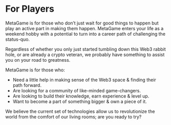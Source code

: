 ﻿
# For Players

MetaGame is for those who don’t just wait for good things to happen but play an active part in making them happen. MetaGame enters your life as a weekend hobby with a potential to turn into a career path of challenging the status-quo.

  

Regardless of whether you only just started tumbling down this Web3 rabbit hole, or are already a crypto veteran, we probably have something to assist you on your road to greatness.

  

MetaGame is for those who:

-   Need a little help in making sense of the Web3 space & finding their path forward.
-   Are looking for a community of like-minded game-changers.
-   Are looking to build their knowledge, earn experience & level up.
-   Want to become a part of something bigger & own a piece of it.
    

  

We believe the current set of technologies allow us to revolutionize the world from the comfort of our living rooms; are you ready to try?

